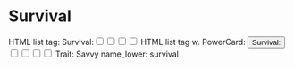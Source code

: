 # Survival

HTML list tag: <tr><td>Survival:</td><td><input type="checkbox" name="attr_survival" value="1"><span class="checkmark"></span></td><td><input type="checkbox" name="attr_survival" value="2"><span class="checkmark"></span></td><td><input type="checkbox" name="attr_survival" value="3"><span class="checkmark"></span></td><td><input type="checkbox" name="attr_survival" value="4"><span class="checkmark"></span></td></tr>
HTML list tag w. PowerCard: <tr><td><button class="txt-btn" type="roll" value="!power {{
--name|@{name} - Survival
--Result Set| [[ [$skill|XPND] @{BAMF|challenge}d@{survival}>4]]
--Hits|[^skill.ss]
--1s|[^skill.ones]
--format|skillcheck
}}">Survival:</button></td><td><input type="checkbox" name="attr_survival" value="6"><span class="checkmark"></span></td><td><input type="checkbox" name="attr_survival" value="8"><span class="checkmark"></span></td><td><input type="checkbox" name="attr_survival" value="10"><span class="checkmark"></span></td><td><input type="checkbox" name="attr_survival" value="12"><span class="checkmark"></span></td></tr>
Trait: Savvy
name_lower: survival